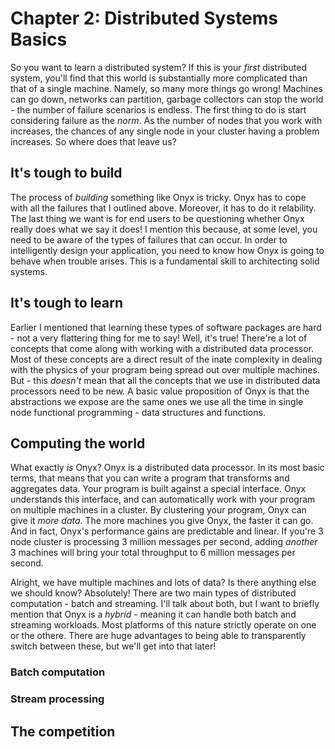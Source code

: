 # Chapter 2: Distributed Systems Basics

So you want to learn a distributed system? If this is your *first* distributed system, you'll find that this world is substantially more complicated than that of a single machine. Namely, so many more things go wrong! Machines can go down, networks can partition, garbage collectors can stop the world - the number of failure scenarios is endless. The first thing to do is start considering failure as the *norm*. As the number of nodes that you work with increases, the chances of any single node in your cluster having a problem increases. So where does that leave us?

## It's tough to build

The process of *building* something like Onyx is tricky. Onyx has to cope with all the failures that I outlined above. Moreover, it has to do it relability. The last thing we want is for end users to be questioning whether Onyx really does what we say it does! I mention this because, at some level, you need to be aware of the types of failures that can occur. In order to intelligently design your application, you need to know how Onyx is going to behave when trouble arises. This is a fundamental skill to architecting solid systems.

## It's tough to learn

Earlier I mentioned that learning these types of software packages are hard - not a very flattering thing for me to say! Well, it's true! There're a lot of concepts that come along with working with a distributed data processor. Most of these concepts are a direct result of the inate complexity in dealing with the physics of your program being spread out over multiple machines. But - this *doesn't* mean that all the concepts that we use in distributed data processors need to be new. A basic value proposition of Onyx is that the abstractions we expose are the same ones we use all the time in single node functional programming - data structures and functions.

## Computing the world

What exactly *is* Onyx? Onyx is a distributed data processor. In its most basic terms, that means that you can write a program that transforms and aggregates data. Your program is built against a special interface. Onyx understands this interface, and can automatically work with your program on multiple machines in a cluster. By clustering your program, Onyx can give it *more data*. The more machines you give Onyx, the faster it can go. And in fact, Onyx's performance gains are predictable and linear. If you're 3 node cluster is processing 3 million messages per second, adding *another* 3 machines will bring your total throughput to 6 million messages per second.

Alright, we have multiple machines and lots of data? Is there anything else we should know? Absolutely! There are two main types of distributed computation - batch and streaming. I'll talk about both, but I want to briefly mention that Onyx is a *hybrid* - meaning it can handle both batch and streaming workloads. Most platforms of this nature strictly operate on one or the othere. There are huge advantages to being able to transparently switch between these, but we'll get into that later!

### Batch computation

### Stream processing

## The competition

